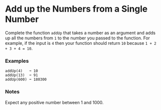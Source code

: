 # Add up the Numbers from a Single Number

Complete the function `addUp` that takes a number as an argument and adds up all the numbers from `1` to the number you passed to the function. For example, if the input is `4` then your function should return `10` because `1 + 2 + 3 + 4 = 10`.

### Examples

```
addUp(4)   ➞ 10
addUp(13)  ➞ 91
addUp(600) ➞ 180300
```

### Notes

Expect any positive number between 1 and 1000.
